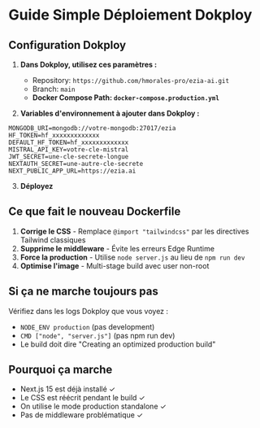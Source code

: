 # Guide Simple Déploiement Dokploy

## Configuration Dokploy

1. **Dans Dokploy, utilisez ces paramètres :**
   - Repository: `https://github.com/hmorales-pro/ezia-ai.git`
   - Branch: `main`
   - **Docker Compose Path: `docker-compose.production.yml`**

2. **Variables d'environnement à ajouter dans Dokploy :**
```env
MONGODB_URI=mongodb://votre-mongodb:27017/ezia
HF_TOKEN=hf_xxxxxxxxxxxxx
DEFAULT_HF_TOKEN=hf_xxxxxxxxxxxxx
MISTRAL_API_KEY=votre-cle-mistral
JWT_SECRET=une-cle-secrete-longue
NEXTAUTH_SECRET=une-autre-cle-secrete
NEXT_PUBLIC_APP_URL=https://ezia.ai
```

3. **Déployez**

## Ce que fait le nouveau Dockerfile

1. **Corrige le CSS** - Remplace `@import "tailwindcss"` par les directives Tailwind classiques
2. **Supprime le middleware** - Évite les erreurs Edge Runtime
3. **Force la production** - Utilise `node server.js` au lieu de `npm run dev`
4. **Optimise l'image** - Multi-stage build avec user non-root

## Si ça ne marche toujours pas

Vérifiez dans les logs Dokploy que vous voyez :
- `NODE_ENV production` (pas development)
- `CMD ["node", "server.js"]` (pas npm run dev)
- Le build doit dire "Creating an optimized production build"

## Pourquoi ça marche

- Next.js 15 est déjà installé ✓
- Le CSS est réécrit pendant le build ✓
- On utilise le mode production standalone ✓
- Pas de middleware problématique ✓